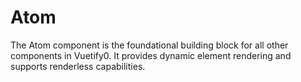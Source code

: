 <script setup>
  import DocsPageFeatures from '@/components/docs/DocsPageFeatures.vue'
</script>

# Atom

The Atom component is the foundational building block for all other components in Vuetify0. It provides dynamic element rendering and supports renderless capabilities.

<DocsPageFeatures />
